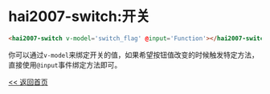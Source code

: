 # hai2007-switch:开关

```html
<hai2007-switch v-model='switch_flag' @input='Function'></hai2007-switch>
```

你可以通过```v-model```来绑定开关的值，如果希望按钮值改变的时候触发特定方法，直接使用```@input```事件绑定方法即可。

[<< 返回首页](../README.md)
